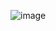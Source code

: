 ![image](https://user-images.githubusercontent.com/11422365/154167851-a2a5851a-0ca1-48e8-b433-c845fbd2ba9a.png)
